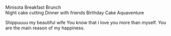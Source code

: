 Minisota
Breakfast Brunch\
Night cake cutting
Dinner with friends
Birthday Cake
Aquaventure


Shippuuuu my beautiful wife
You know that i love you more than myself. You are the main reason of my happiness. 